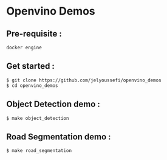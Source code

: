 # Openvino Demos
## Pre-requisite :
~~~
docker engine
~~~

## Get started :
~~~
$ git clone https://github.com/jelyoussefi/openvino_demos
$ cd openvino_demos
~~~

## Object Detection demo :
~~~
$ make object_detection
~~~

## Road Segmentation demo :
~~~
$ make road_segmentation
~~~
